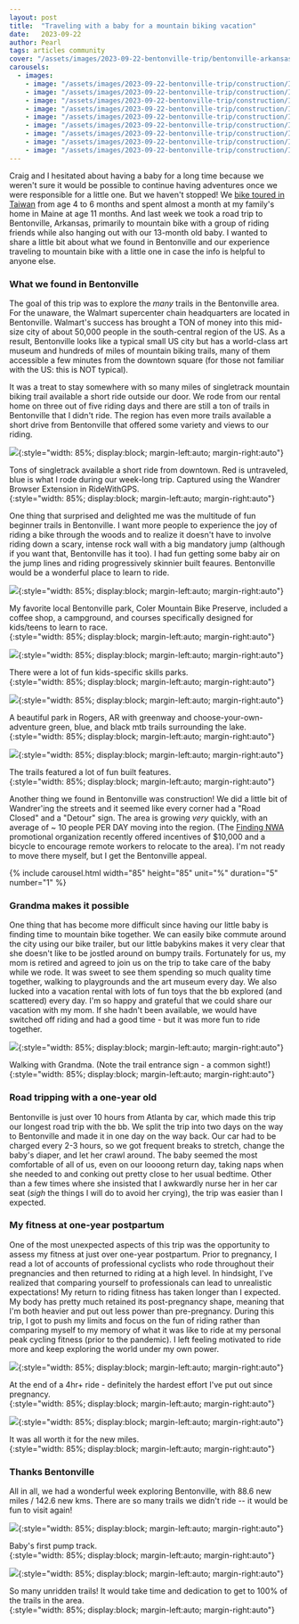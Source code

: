 ```yaml
---
layout: post
title:  "Traveling with a baby for a mountain biking vacation"
date:   2023-09-22
author: Pearl
tags: articles community
cover: "/assets/images/2023-09-22-bentonville-trip/bentonville-arkansas-unridden-trails.png"
carousels:
  - images:
    - image: "/assets/images/2023-09-22-bentonville-trip/construction/IMG_5482.png"
    - image: "/assets/images/2023-09-22-bentonville-trip/construction/IMG_5483.png"
    - image: "/assets/images/2023-09-22-bentonville-trip/construction/IMG_5484.png"
    - image: "/assets/images/2023-09-22-bentonville-trip/construction/IMG_5485.png"
    - image: "/assets/images/2023-09-22-bentonville-trip/construction/IMG_5489.png"
    - image: "/assets/images/2023-09-22-bentonville-trip/construction/IMG_5502.png"
    - image: "/assets/images/2023-09-22-bentonville-trip/construction/IMG_5541.png"
    - image: "/assets/images/2023-09-22-bentonville-trip/construction/IMG_5545.png"
    - image: "/assets/images/2023-09-22-bentonville-trip/construction/IMG_5546.png"
---
```


Craig and I hesitated about having a baby for a long time because we weren't sure it would be possible to continue having adventures once we were responsible for a little one. But we haven't stopped! We [bike toured in Taiwan](https://news.wandrer.earth/2023/03/29/bike-touring-baby.html) from age 4 to 6 months and spent almost a month at my family's home in Maine at age 11 months. And last week we took a road trip to Bentonville, Arkansas, primarily to mountain bike with a group of riding friends while also hanging out with our 13-month old baby. I wanted to share a little bit about what we found in Bentonville and our experience traveling to mountain bike with a little one in case the info is helpful to anyone else.

### What we found in Bentonville
The goal of this trip was to explore the *many* trails in the Bentonville area. For the unaware, the Walmart supercenter chain headquarters are located in Bentonville. Walmart's success has brought a TON of money into this mid-size city of about 50,000 people in the south-central region of the US. As a result, Bentonville looks like a typical small US city but has a world-class art museum and hundreds of miles of mountain biking trails, many of them accessible a few minutes from the downtown square (for those not familiar with the US: this is NOT typical).

It was a treat to stay somewhere with so many miles of singletrack mountain biking trail available a short ride outside our door. We rode from our rental home on three out of five riding days and there are still a ton of trails in Bentonville that I didn't ride. The region has even more trails available a short drive from Bentonville that offered some variety and views to our riding.

![](/assets/images/2023-09-22-bentonville-trip/bentonville-arkansas-unridden-trails.png){:style="width: 85%; display:block; margin-left:auto; margin-right:auto"}
<figcaption>Tons of singletrack available a short ride from downtown. Red is untraveled, blue is what I rode during our week-long trip. Captured using the Wandrer Browser Extension in RideWithGPS.
</figcaption>{:style="width: 85%; display:block; margin-left:auto; margin-right:auto"}

One thing that surprised and delighted me was the multitude of fun beginner trails in Bentonville. I want more people to experience the joy of riding a bike through the woods and to realize it doesn't have to involve riding down a scary, intense rock wall with a big mandatory jump (although if you want that, Bentonville has it too). I had fun getting some baby air on the jump lines and riding progressively skinnier built feaures. Bentonville would be a wonderful place to learn to ride.

![](/assets/images/2023-09-22-bentonville-trip/coler-park.png){:style="width: 85%; display:block; margin-left:auto; margin-right:auto"}
<figcaption>My favorite local Bentonville park, Coler Mountain Bike Preserve, included a coffee shop, a campground, and courses specifically designed for kids/teens to learn to race.
</figcaption>{:style="width: 85%; display:block; margin-left:auto; margin-right:auto"}

![](/assets/images/2023-09-22-bentonville-trip/kids-zone.png){:style="width: 85%; display:block; margin-left:auto; margin-right:auto"}
<figcaption>There were a lot of fun kids-specific skills parks.
</figcaption>{:style="width: 85%; display:block; margin-left:auto; margin-right:auto"}

![](/assets/images/2023-09-22-bentonville-trip/atalanta-greenway.png){:style="width: 85%; display:block; margin-left:auto; margin-right:auto"}
<figcaption>A beautiful park in Rogers, AR with greenway and choose-your-own-adventure green, blue, and black mtb trails surrounding the lake.
</figcaption>{:style="width: 85%; display:block; margin-left:auto; margin-right:auto"}

![](/assets/images/2023-09-22-bentonville-trip/fun-built-stuff.png){:style="width: 85%; display:block; margin-left:auto; margin-right:auto"}
<figcaption>The trails featured a lot of fun built features.
</figcaption>{:style="width: 85%; display:block; margin-left:auto; margin-right:auto"}

Another thing we found in Bentonville was construction! We did a little bit of Wandrer'ing the streets and it seemed like every corner had a "Road Closed" and a "Detour" sign. The area is growing *very* quickly, with an average of ~ 10 people PER DAY moving into the region. (The [Finding NWA](https://findingnwa.com/incentive/) promotional organization recently offered incentives of $10,000 and a bicycle to encourage remote workers to relocate to the area). I'm not ready to move there myself, but I get the Bentonville appeal.

{% include carousel.html width="85" height="85" unit="%" duration="5" number="1" %}

### Grandma makes it possible
One thing that has become more difficult since having our little baby is finding time to mountain bike together. We can easily bike commute around the city using our bike trailer, but our little babykins makes it very clear that she doesn't like to be jostled around on bumpy trails. Fortunately for us, my mom is retired and agreed to join us on the trip to take care of the baby while we rode. It was sweet to see them spending so much quality time together, walking to playgrounds and the art museum every day. We also lucked into a vacation rental with lots of fun toys that the bb explored (and scattered) every day. I'm so happy and grateful that we could share our vacation with my mom. If she hadn't been available, we would have switched off riding and had a good time - but it was more fun to ride together.

![](/assets/images/2023-09-22-bentonville-trip/walking-with-grandma.png){:style="width: 85%; display:block; margin-left:auto; margin-right:auto"}
<figcaption>Walking with Grandma. (Note the trail entrance sign - a common sight!)
</figcaption>{:style="width: 85%; display:block; margin-left:auto; margin-right:auto"}

### Road tripping with a one-year old
Bentonville is just over 10 hours from Atlanta by car, which made this trip our longest road trip with the bb. We split the trip into two days on the way to Bentonville and made it in one day on the way back. Our car had to be charged every 2-3 hours, so we got frequent breaks to stretch, change the baby's diaper, and let her crawl around. The baby seemed the most comfortable of all of us, even on our loooong return day, taking naps when she needed to and conking out pretty close to her usual bedtime. Other than a few times where she insisted that I awkwardly nurse her in her car seat (*sigh* the things I will do to avoid her crying), the trip was easier than I expected.

### My fitness at one-year postpartum
One of the most unexpected aspects of this trip was the opportunity to assess my fitness at just over one-year postpartum. Prior to pregnancy, I read a lot of accounts of professional cyclists who rode throughout their pregnancies and then returned to riding at a high level. In hindsight, I've realized that comparing yourself to professionals can lead to unrealistic expectations! My return to riding fitness has taken longer than I expected. My body has pretty much retained its post-pregnancy shape, meaning that I'm both heavier and put out less power than pre-pregnancy. During this trip, I got to push my limits and focus on the fun of riding rather than comparing myself to my memory of what it was like to ride at my personal peak cycling fitness (prior to the pandemic). I left feeling motivated to ride more and keep exploring the world under my own power.

![](/assets/images/2023-09-22-bentonville-trip/pushing-limits.png){:style="width: 85%; display:block; margin-left:auto; margin-right:auto"}
<figcaption>At the end of a 4hr+ ride - definitely the hardest effort I've put out since pregnancy.
</figcaption>{:style="width: 85%; display:block; margin-left:auto; margin-right:auto"}

![](/assets/images/2023-09-22-bentonville-trip/riding-for-new-miles.png){:style="width: 85%; display:block; margin-left:auto; margin-right:auto"}
<figcaption>It was all worth it for the new miles.
</figcaption>{:style="width: 85%; display:block; margin-left:auto; margin-right:auto"}

### Thanks Bentonville
All in all, we had a wonderful week exploring Bentonville, with 88.6 new miles / 142.6 new kms. There are so many trails we didn't ride -- it would be fun to visit again!

![](/assets/images/2023-09-22-bentonville-trip/checking-out-the-pump-track.png){:style="width: 85%; display:block; margin-left:auto; margin-right:auto"}
<figcaption>Baby's first pump track.
</figcaption>{:style="width: 85%; display:block; margin-left:auto; margin-right:auto"}

![](/assets/images/2023-09-22-bentonville-trip/unridden-trail-slaughter-pen.png){:style="width: 85%; display:block; margin-left:auto; margin-right:auto"}
<figcaption>So many unridden trails! It would take time and dedication to get to 100% of the trails in the area.
</figcaption>{:style="width: 85%; display:block; margin-left:auto; margin-right:auto"}

